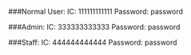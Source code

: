 ###Normal User:
IC: 111111111111
Password: password

###Admin:
IC: 333333333333
Password: password

###Staff:
IC: 444444444444
Password: password
